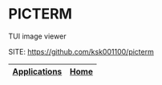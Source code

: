 # PICTERM

 TUI image viewer

 SITE: https://github.com/ksk001100/picterm

 | [Applications](https://portable-linux-apps.github.io/apps.html) | [Home](https://portable-linux-apps.github.io)
 | --- | --- |
